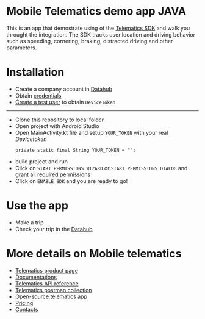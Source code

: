# Mobile Telematics demo app JAVA

This is an app that demostrate using of the [Telematics SDK](https://www.telematicssdk.com/telematics-sdk/) and walk you throught the integration. The SDK tracks user location and driving behavior such as speeding, cornering, braking, distracted driving and other parameters.

# Installation
* Create a company account in [Datahub](https://userdatahub.com/)
* Obtain [credentials](https://docs.telematicssdk.com/docs/datahub#user-service-credentials)
* [Create a test user](https://docs.telematicssdk.com/docs/register-a-new-sdk-user) to obtain ```DeviceToken```
***
* Clone this repository to local folder
* Open project with Android Studio
* Open MainActivity.kt file and setup ```YOUR_TOKEN``` with your real *Devicetoken*
    ```
    private static final String YOUR_TOKEN = "";
    ```   
* build project and run
* Click on `START PERMISSIONS WIZARD` or `START PERMISSIONS DIALOG` and grant all required permissions
* Click on `ENABLE SDK` and you are ready to go!

# Use the app
* Make a trip
* Check your trip in the [Datahub](https://userdatahub.com/)


# More details on Mobile telematics
* [Telematics product page](https://telematicssdk.com)
* [Documentations](https://docs.telematicssdk.comm)
* [Telematics API reference](https://docs.telematicssdk.com/reference)
* [Telematics postman collection](https://postman.telematicssdk.com)
* [Open-source telematics app](https://www.telematicssdk.com/telematics-app/)
* [Pricing](https://www.telematicssdk.com/pricing/)
* [Contacts](https://www.telematicssdk.com/contact/)

